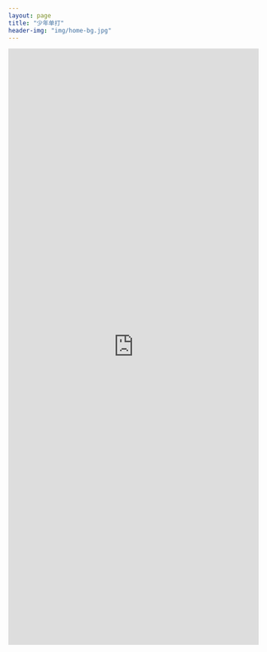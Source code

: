 ```yaml
---
layout: page
title: "少年单打"
header-img: "img/home-bg.jpg"
---
```


<iframe src="https://challonge.com/actc2022sj/module" width="100%" height="1200" frameborder="0" scrolling="auto" allowtransparency="true"></iframe>
